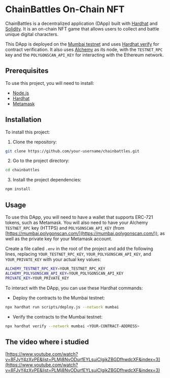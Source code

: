 # ChainBattles On-Chain NFT

ChainBattles is a decentralized application (DApp) built with [Hardhat](https://hardhat.org/) and [Solidity](https://solidity.readthedocs.io/). It is an on-chain NFT game that allows users to collect and battle unique digital characters.

This DApp is deployed on the [Mumbai testnet](https://mumbai.ethereum.org/) and uses [Hardhat verify](https://hardhat.org/plugins/hardhat-verify/) for contract verification. It also uses [Alchemy](https://alchemyapi.io/) as its node, with the `TESTNET_RPC` key and the `POLYGONSCAN_API_KEY` for interacting with the Ethereum network.

## Prerequisites

To use this project, you will need to install:

- [Node.js](https://nodejs.org/)
- [Hardhat](https://hardhat.org/install/)
- [Metamask](https://metamask.io/)

## Installation

To install this project:

1. Clone the repository:

```bash
git clone https://github.com/your-username/chainbattles.git
```

2. Go to the project directory:

```bash
cd chainbattles
```

3. Install the project dependencies:

```bash
npm install
```

## Usage

To use this DApp, you will need to have a wallet that supports ERC-721 tokens, such as Metamask. You will also need to have your Alchemy `TESTNET_RPC` key (HTTPS) and `POLYGONSCAN_API_KEY` (from [https://mumbai.polygonscan.com/](https://mumbai.polygonscan.com/)), as well as the private key for your Metamask account.

Create a file called `.env` in the root of the project and add the following lines, replacing `YOUR_TESTNET_RPC_KEY`, `YOUR_POLYGONSCAN_API_KEY`, and `YOUR_PRIVATE_KEY` with your actual key values:

```bash
ALCHEMY_TESTNET_RPC_KEY=YOUR_TESTNET_RPC_KEY
ALCHEMY_POLYGONSCAN_API_KEY=YOUR_POLYGONSCAN_API_KEY
PRIVATE_KEY=YOUR_PRIVATE_KEY
```

To interact with the DApp, you can use these Hardhat commands:

- Deploy the contracts to the Mumbai testnet:

```bash
npx hardhat run scripts/deploy.js --network mumbai
```

- Verify the contracts to the Mumbai testnet:

```bash
npx hardhat verify --network mumbai <YOUR-CONTRACT-ADDRESS>
```

## The video where i studied

[https://www.youtube.com/watch?v=8FJvY4zXvPE&list=PLMj8NvODurfEYLsuiClgikZBGDfhwdcXF&index=3](https://www.youtube.com/watch?v=8FJvY4zXvPE&list=PLMj8NvODurfEYLsuiClgikZBGDfhwdcXF&index=3)